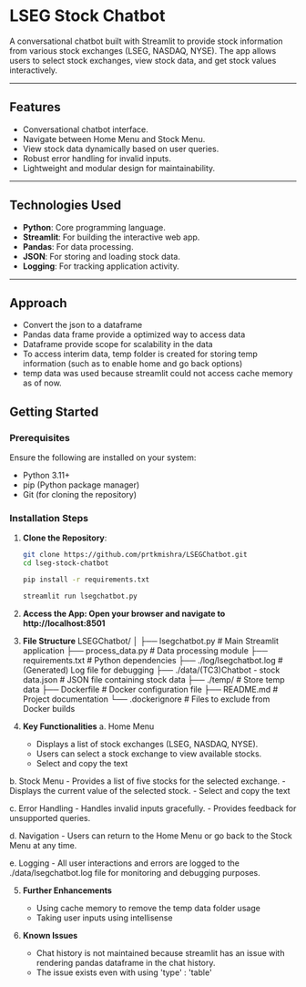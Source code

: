 # **LSEG Stock Chatbot**

A conversational chatbot built with Streamlit to provide stock information from various stock exchanges (LSEG, NASDAQ, NYSE). The app allows users to select stock exchanges, view stock data, and get stock values interactively.

---

## **Features**
- Conversational chatbot interface.
- Navigate between Home Menu and Stock Menu.
- View stock data dynamically based on user queries.
- Robust error handling for invalid inputs.
- Lightweight and modular design for maintainability.

---

## **Technologies Used**
- **Python**: Core programming language.
- **Streamlit**: For building the interactive web app.
- **Pandas**: For data processing.
- **JSON**: For storing and loading stock data.
- **Logging**: For tracking application activity.

---

## **Approach**
- Convert the json to a dataframe
- Pandas data frame provide a optimized way to access data
- Dataframe provide scope for scalability in the data
- To access interim data, temp folder is created for storing temp information (such as to enable home and  go back options)
- temp data was used because streamlit could not access cache memory as of now. 

## **Getting Started**

### **Prerequisites**
Ensure the following are installed on your system:
- Python 3.11+
- pip (Python package manager)
- Git (for cloning the repository)

### **Installation Steps**

1. **Clone the Repository**:
   ```bash
   git clone https://github.com/prtkmishra/LSEGChatbot.git
   cd lseg-stock-chatbot
   ```
   ```bash
   pip install -r requirements.txt
   ```
   ```bash
   streamlit run lsegchatbot.py
   ```
2. **Access the App: Open your browser and navigate to http://localhost:8501**
3. **File Structure**
LSEGChatbot/
│
├── lsegchatbot.py                         # Main Streamlit application
├── process_data.py                        # Data processing module
├── requirements.txt                       # Python dependencies
├── ./log/lsegchatbot.log                  # (Generated) Log file for debugging
├── ./data/(TC3)Chatbot - stock data.json  # JSON file containing stock data
├── ./temp/                                # Store temp data
├── Dockerfile                             # Docker configuration file
├── README.md                              # Project documentation
└── .dockerignore                          # Files to exclude from Docker builds

 4. **Key Functionalities**
  a. Home Menu
    - Displays a list of stock exchanges (LSEG, NASDAQ, NYSE).
    - Users can select a stock exchange to view available stocks.
    - Select and copy the text

  b. Stock Menu
    - Provides a list of five stocks for the selected exchange.
    - Displays the current value of the selected stock.
    - Select and copy the text
    
  c. Error Handling
    - Handles invalid inputs gracefully.
    - Provides feedback for unsupported queries.

  d. Navigation
    - Users can return to the Home Menu or go back to the Stock Menu at any time.

  e. Logging
    - All user interactions and errors are logged to the ./data/lsegchatbot.log file for monitoring and debugging purposes.

5. **Further Enhancements**
   - Using cache memory to remove the temp data folder usage
   - Taking user inputs using intellisense
      
6. **Known Issues**
   - Chat history is not maintained because streamlit has an issue with rendering pandas dataframe in the chat history.
   - The issue exists even with using 'type' : 'table'

